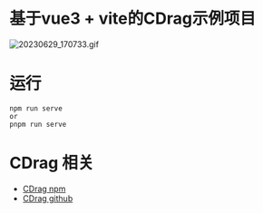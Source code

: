 # 基于vue3 + vite的CDrag示例项目
![20230629_170733.gif](https://p6-juejin.byteimg.com/tos-cn-i-k3u1fbpfcp/5a501f289537440fbdfa73a41af847df~tplv-k3u1fbpfcp-watermark.image?)
# 运行
    npm run serve
    or
    pnpm run serve
# CDrag 相关


* [CDrag npm](https://www.npmjs.com/package/cdrag)
* [CDrag github](https://github.com/1103442828/CDrag)
